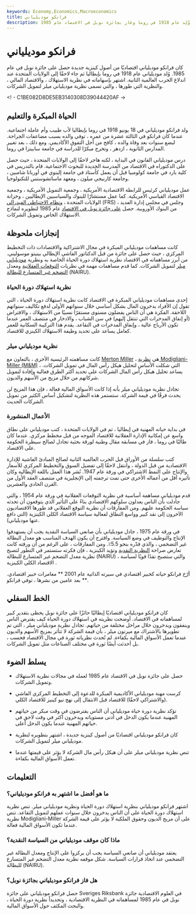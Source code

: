 ```yaml
---
keywords: Economy,Economics,Macroeconomics
title: فرانكو موديلياني
description: كان فرانكو موديلياني اقتصاديًا من أصول كينزية جديدة وُلِد عام 1918 في روما وفاز بجائزة نوبل في الاقتصاد عام 1985.
---
```


# فرانكو موديلياني
كان فرانكو موديلياني اقتصاديًا من أصول كينزية جديدة حصل على جائزة نوبل في عام 1985. وُلد موديلياني عام 1918 في روما بإيطاليا ثم جاء لاحقًا إلى الولايات المتحدة عند اندلاع الحرب العالمية الثانية. اشتهر بإسهاماته في نظرية الاستهلاك ، والاقتصاد المالي ، والنظرية التي طورها ، والتي تسمى نظرية موديلياني ميلر لتمويل الشركات.

<! - C1BE082D8DE5EB3140308D39044420AF ->

## الحياة المبكرة والتعليم

ولد فرانكو موديلياني في 18 يونيو 1918 في روما بإيطاليا لأب طبيب وأم عاملة اجتماعية. عندما كان فرانكو في الثالثة عشرة من عمره ، توفي والده بسبب مضاعفات الجراحة. لبضع سنوات بعد وفاة والده ، كافح من أجل التفوق الأكاديمي. ومع ذلك ، بعد تغيير المدارس الثانوية ، ازدهر ، وتخرج مبكرًا للدراسة في جامعة سابينزا في روما.

درس موديلياني القانون في البداية ، لكنه هاجر لاحقًا إلى الولايات المتحدة ، حيث حصل على الدكتوراه في الاقتصاد من المدرسة الجديدة للبحوث الاجتماعية. قام بالتدريس في كلية بارد في جامعة كولومبيا قبل أن يعمل كأستاذ في جامعة إلينوي في أوربانا شامبين ، وجامعة كارنيجي ميلون ، ومعهد ماساتشوستس للتكنولوجيا.

عمل موديلياني كرئيس للرابطة الاقتصادية الأمريكية ، وجمعية التمويل الأمريكية ، وجمعية الاقتصاد القياسي الأمريكية. كما عمل مستشارًا للبنوك والسياسيين الإيطاليين ، وخزانة الولايات المتحدة ، [ونظام الاحتياطي الفيدرالي](/federalreservesystem) (FRS) ، وجلس في مجلس إدارة العديد من البنوك الأوروبية. حصل [على جائزة نوبل في الاقتصاد](/nobel-memorial-prize-in-economic-sciences) عام 1985 لتطويره لنماذج الاستهلاك الخاص وتمويل الشركات.

## إنجازات ملحوظة

كانت مساهمات موديلياني المبكرة في مجال الاشتراكية والاقتصادات ذات التخطيط المركزي ، حيث حصل على جائزة من قبل الدكتاتور الفاشي الإيطالي بينيتو موسوليني. من أبرز مساهماته في الاقتصاد نظرية استهلاك دورة الحياة الخاصة به ونظرية [موديلياني ميلر](/modigliani-millertheorem) لتمويل الشركات. كما قدم مساهمات مهمة في نظريات [التوقعات العقلانية](/rationaltheoryofexpectations) ومعدل [التضخم غير المتسارع للبطالة](/non-accelerating-rate-unemployment) (NAIRU).

### نظرية استهلاك دورة الحياة

إحدى مساهمات موديلياني المبكرة في الاقتصاد كانت نظرية استهلاك دورة الحياة ، التي تقول إن الأفراد يدخرون المال بشكل أساسي خلال سنواتهم الأولى لدفع تكاليف سنواتهم اللاحقة. الفكرة هي أن الناس يفضلون مستوى مستقرًا نسبيًا من الاستهلاك ، والاقتراض (أو إنفاق المدخرات التي تنتقل إليهم) في سن الشباب ، والادخار في منتصف العمر عندما تكون الأرباح عالية ، وإنفاق المدخرات في التقاعد. يقدم هذا التركيبة السكانية للعمر كعامل يساعد على تحديد وظيفة الاستهلاك الكينزي للاقتصاد.

### نظرية موديلياني ميلر

كانت مساهمته الرئيسية الأخرى ، بالتعاون مع [Merton Miller](/merton-miller) ، هي [نظرية Modigliani-Miller (M&M)](/modigliani-millertheorem) ، التي شكلت الأساس لتحليل هيكل رأس المال في تمويل الشركات. يساعد تحليل هيكل رأس المال الشركات على تحديد أكثر الطرق فعالية وإفادة لتمويل شركاتهم من خلال مزيج من الأسهم والديون.

تجادل نظرية موديلياني ميلر بأنه إذا كانت الأسواق المالية فعالة ، فإن هذا المزيج لن يحدث فرقًا في قيمة الشركة. ستستمر هذه النظرية لتشكيل أساس الكثير من تمويل الشركات الحديث.

### الأعمال المنشورة

في بداية حياته المهنية في إيطاليا ، ثم في الولايات المتحدة ، كتب موديلياني على نطاق واسع عن إمكانية الإدارة العقلانية للاقتصاد الموجه من قبل مخطط مركزي. عندما كان طالبًا في روما ، فاز في مسابقة مقال وطنية لورقة بحثية تجادل لصالح سيطرة الحكومة على الاقتصاد.

كتب سلسلة من الأوراق قبل الحرب العالمية الثانية لصالح المبادئ الفاشية للإدارة الاقتصادية من قبل الدولة ، وانتقل لاحقًا إلى تفضيل السوق والتخطيط المركزي للأسعار والإنتاج على النمط الاشتراكي في ورقة عام 1947. نُشر هذا العمل باللغة الإيطالية وكان تأثيره أقل من أعماله الأخرى حتى تمت ترجمته إلى الإنجليزية في منتصف العقد الأول من القرن الحادي والعشرين.

قدم موديلياني مساهمة أساسية في نظرية التوقعات العقلانية في ورقة عام 1954 ، والتي جادلت بأن الناس يعدلون سلوكهم الاقتصادي بناءً على التأثير الذي يتوقعون أن تحدثه سياسة الحكومة عليهم. ومن المفارقات أن نظرية التوقع العقلاني قد طورها الاقتصاديون الآخرون إلى نقد كبير وواسع النطاق لفعالية سياسة الاقتصاد الكلي الكينزية (التي دافع عنها موديلياني).

في ورقة عام 1975 ، جادل موديلياني بأن صانعي السياسة النقدية يجب أن يستهدفوا الإنتاج والتوظيف في وضع السياسة. واقترح أن يكون الهدف المناسب هو معدل البطالة غير التضخمي ، والذي قدّره بنحو 5.5٪. ومن المفارقات ، على الرغم من أن ورقته كانت تعارض صراحة [النظرية النقدية](/monetarism) وتؤيد الكينزية ، فإن فكرته ستستمر في التطور لتصبح نظرية معدل التضخم غير المتسارع للبطالة (NAIRU) ، والتي ستصبح نقدًا قويًا لسياسة الاقتصاد الكلي الكينزية .

أرّخ فرانكو حياته كخبير اقتصادي في سيرته الذاتية عام 2001 ** مغامرات خبير اقتصادي. ** بعد عامين من نشرها ، توفي فرانكو.

## الخط السفلي

كان فرانكو موديلياني اقتصاديًا إيطاليًا حائزًا على جائزة نوبل يحظى بتقدير كبير لمساهماته في الاقتصاد. أوضحت نظريته في استهلاك دورة الحياة كيف يقترض الناس وينفقون ويدخرون خلال مراحل مختلفة من حياتهم. تجادل نظرية موديلياني ميلر ، التي تم تطويرها بالاشتراك مع ميرتون ميلر ، بأن قيمة الشركة لا تتأثر بمزيج الأسهم والديون عندما تعمل الأسواق المالية بكفاءة. لم تُحدث نظرياته ثورة في مجال الاقتصاد فحسب ، بل أحدثت أيضًا ثورة في مختلف الصناعات مثل تمويل الشركات.

## يسلط الضوء

- حصل على جائزة نوبل في الاقتصاد عام 1985 لعمله في مجالات نظرية الاستهلاك وتمويل الشركات.

- كرست مهنة موديلياني الأكاديمية المبكرة للدعوة إلى التخطيط المركزي الفاشي (والاشتراكي لاحقًا) للاقتصاد قبل الانتقال إلى نهج نيو كينيز للاقتصاد الكلي.

- تؤكد نظرية دورة حياة موديلياني أن الناس يقترضون في وقت مبكر من حياتهم المهنية عندما يكون الدخل في أدنى مستوياته ويدخرون أكثر في وقت لاحق في حياتهم المهنية عندما يكون الدخل أعلى.

- كان فرانكو موديلياني اقتصاديًا من أصول كينزية جديدة ، اشتهر بتطويره لنظرية موديلياني ميلر لتمويل الشركات.

- تنص نظرية موديلياني ميلر على أن هيكل رأس مال الشركة لا يؤثر على قيمتها عندما تعمل الأسواق المالية بكفاءة.

## التعليمات

### ما هو أفضل ما اشتهر به فرانكو موديلياني؟

اشتهر فرانكو موديلياني بنظرية استهلاك دورة الحياة ونظرية موديلياني ميلر. تنص نظرية استهلاك دورة الحياة على أن الناس يدخرون خلال سنوات عملهم لتمويل التقاعد. تنص نظرية Modigliani-Miller على أن مزيج الديون وحقوق الملكية لا يؤثر على قيمة الشركة عندما تكون الأسواق المالية فعالة.

### ماذا كان موقف موديلياني من السياسة النقدية؟

يعتقد موديلياني أن صانعي السياسة يجب أن يركزوا على الإنتاج ومعدل البطالة غير التضخمي عند اتخاذ قرارات السياسة. شكل موقفه نظرية معدل التضخم غير المتسارع للبطالة (NAIRU).

### هل فاز فرانكو موديلياني بجائزة نوبل؟

حصل فرانكو موديلياني على جائزة Sveriges Riksbank في العلوم الاقتصادية جائزة نوبل في عام 1985 لمساهماته في النظرية الاقتصادية ، وتحديداً نظرية دورة الحياة ، والبحث المكثف حول الأسواق المالية.

